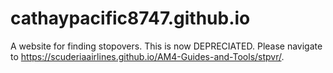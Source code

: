 # cathaypacific8747.github.io
A website for finding stopovers.
This is now DEPRECIATED. Please navigate to https://scuderiaairlines.github.io/AM4-Guides-and-Tools/stpvr/.
